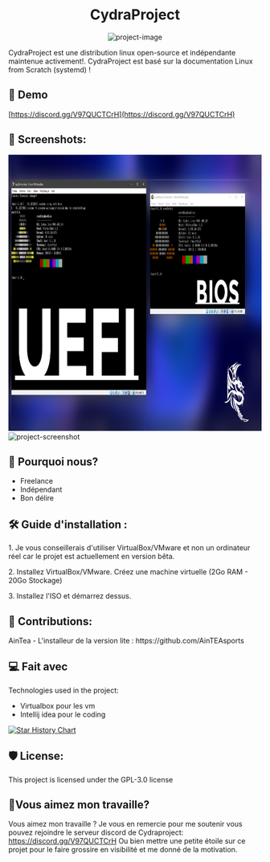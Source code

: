 <h1 align="center" id="title">CydraProject</h1>

<p align="center"><img src="https://raw.githubusercontent.com/acth2/CydraProject/main/imgs/test.png" alt="project-image"></p>

<p id="description">CydraProject est une distribution linux open-source et indépendante maintenue activement!. CydraProject est basé sur la documentation Linux from Scratch (systemd) !</p>

<h2>🚀 Demo</h2>

[https://discord.gg/V97QUCTCrH](https://discord.gg/V97QUCTCrH)

<h2>🎥 Screenshots:</h2>

<img src="https://raw.githubusercontent.com/acth2/acth2.github.io/main/UEFIvsBIOS.PNG" alt="project-screenshot" width="1920" height="550/">
<img src="https://raw.githubusercontent.com/acth2/CydraProject/refs/heads/main/imgs/AcTh2Windowmanager_demonstration.png" alt="project-screenshot" width="462" height="300/">
  
<h2>🧐 Pourquoi nous?</h2>


*   Freelance
*   Indépendant
*   Bon délire

<h2>🛠️ Guide d'installation :</h2>

<p>1. Je vous conseillerais d'utiliser VirtualBox/VMware et non un ordinateur réel car le projet est actuellement en version bêta.</p>

<p>2. Installez VirtualBox/VMware. Créez une machine virtuelle (2Go RAM - 20Go Stockage)</p>

<p>3. Installez l'ISO et démarrez dessus.</p>

<h2>🍰 Contributions:</h2>

<p>AinTea - L'installeur de la version lite : https://github.com/AinTEAsports</p>
  
  
<h2>💻 Fait avec</h2>

Technologies used in the project:

*   Virtualbox pour les vm
*   Intellij idea pour le coding


[![Star History Chart](https://api.star-history.com/svg?repos=acth2/CydraProject&type=Date)](https://star-history.com/#acth2/CydraProject&Date)

<h2>🛡️ License:</h2>

This project is licensed under the GPL-3.0 license

<h2>💖Vous aimez mon travaille?</h2>

Vous aimez mon travaille ? Je vous en remercie pour me soutenir vous pouvez rejoindre le serveur discord de Cydraproject: https://discord.gg/V97QUCTCrH
Ou bien mettre une petite étoile sur ce projet pour le faire grossire en visibilité et me donné de la motivation.
